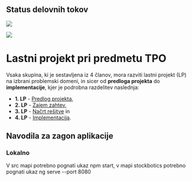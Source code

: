 ## Status delovnih tokov

![](https://github.com/tpo-2019-2020/LP4-14/workflows/Neprekinjena%20integracija/badge.svg)  

![](https://github.com/tpo-2019-2020/CI-CD/workflows/Neprekinjena%20postavitev/badge.svg)


# Lastni projekt pri predmetu TPO

Vsaka skupina, ki je sestavljena iz 4 članov, mora razviti lastni projekt (LP) na izbrani problemski domeni, in sicer od **predloga projekta** do **implementacije**, kjer je podrobna razdelitev naslednja:

* **1. LP** - [Predlog projekta](docs/predlog-projekta),
* **2. LP** - [Zajem zahtev](docs/zajem-zahtev),
* **3. LP** - [Načrt rešitve](docs/nacrt) in
* **4. LP** - [Implementacija](src).


## Navodila za zagon aplikacije
### Lokalno
V src mapi potrebno pognati ukaz npm start, v mapi stockbotics potrebno pognati ukaz ng serve --port 8080 
